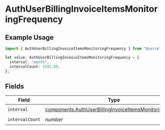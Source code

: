 # AuthUserBillingInvoiceItemsMonitoringFrequency

## Example Usage

```typescript
import { AuthUserBillingInvoiceItemsMonitoringFrequency } from "@vercel/sdk/models/components";

let value: AuthUserBillingInvoiceItemsMonitoringFrequency = {
  interval: "month",
  intervalCount: 1242.89,
};
```

## Fields

| Field                                                                                                                                | Type                                                                                                                                 | Required                                                                                                                             | Description                                                                                                                          |
| ------------------------------------------------------------------------------------------------------------------------------------ | ------------------------------------------------------------------------------------------------------------------------------------ | ------------------------------------------------------------------------------------------------------------------------------------ | ------------------------------------------------------------------------------------------------------------------------------------ |
| `interval`                                                                                                                           | [components.AuthUserBillingInvoiceItemsMonitoringInterval](../../models/components/authuserbillinginvoiceitemsmonitoringinterval.md) | :heavy_check_mark:                                                                                                                   | N/A                                                                                                                                  |
| `intervalCount`                                                                                                                      | *number*                                                                                                                             | :heavy_check_mark:                                                                                                                   | N/A                                                                                                                                  |